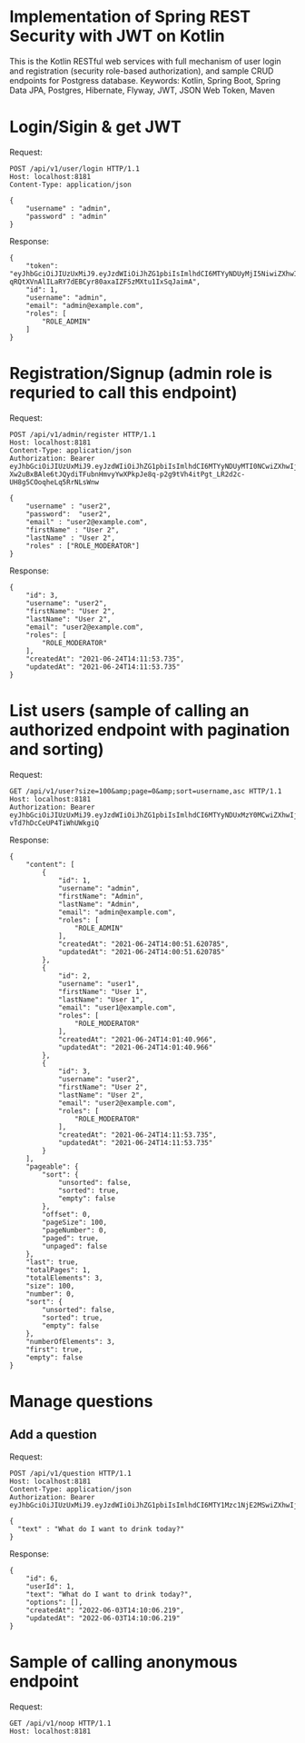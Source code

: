 # Implementation of Spring REST Security with JWT on Kotlin

This is the Kotlin RESTful web services with full mechanism of user login and registration (security role-based authorization), and sample CRUD endpoints for Postgress database.
Keywords: Kotlin, Spring Boot, Spring Data JPA, Postgres, Hibernate, Flyway, JWT, JSON Web Token, Maven

# Login/Sigin & get JWT
Request:
```
POST /api/v1/user/login HTTP/1.1
Host: localhost:8181
Content-Type: application/json

{
	"username" : "admin",
	"password" : "admin"
}
```

Response:
```
{
    "token": "eyJhbGciOiJIUzUxMiJ9.eyJzdWIiOiJhZG1pbiIsImlhdCI6MTYyNDUyMjI5NiwiZXhwIjoxNjI0NjA4Njk2fQ.XS0uGZXFWdbPMeMpWn20WtRiWRmNC5QlAUvLyYfW-qRQtXVnAlILaRY7dEBCyr80axaIZF5zMXtu1IxSqJaimA",
    "id": 1,
    "username": "admin",
    "email": "admin@example.com",
    "roles": [
        "ROLE_ADMIN"
    ]
}
```

# Registration/Signup (admin role is requried to call this endpoint)
Request:
```
POST /api/v1/admin/register HTTP/1.1
Host: localhost:8181
Content-Type: application/json
Authorization: Bearer eyJhbGciOiJIUzUxMiJ9.eyJzdWIiOiJhZG1pbiIsImlhdCI6MTYyNDUyMTI0NCwiZXhwIjoxNjI0NjA3NjQ0fQ.h8Vb_-Xw2uBxBAle6tJQydiTFubnHmvyYwXPkpJe8q-p2g9tVh4itPgt_LR2d2c-UH8g5COoqheLq5RrNLsWnw

{
	"username" : "user2",
	"password":  "user2",
	"email" : "user2@example.com",
	"firstName" : "User 2",
	"lastName" : "User 2",
	"roles" : ["ROLE_MODERATOR"]
}
```

Response:
```
{
    "id": 3,
    "username": "user2",
    "firstName": "User 2",
    "lastName": "User 2",
    "email": "user2@example.com",
    "roles": [
        "ROLE_MODERATOR"
    ],
    "createdAt": "2021-06-24T14:11:53.735",
    "updatedAt": "2021-06-24T14:11:53.735"
}
```

# List users (sample of calling an authorized endpoint with pagination and sorting)
Request:
```
GET /api/v1/user?size=100&amp;page=0&amp;sort=username,asc HTTP/1.1
Host: localhost:8181
Authorization: Bearer eyJhbGciOiJIUzUxMiJ9.eyJzdWIiOiJhZG1pbiIsImlhdCI6MTYyNDUxMzY0MCwiZXhwIjoxNjI0NjAwMDQwfQ.PbgGgnkwaCUIUhYZfGbj5Kzfs_6REZgMt8F_h_y_ALFMJfOi49jonkzH302kzzx-vTd7hDcCeUP4TiWhUWkgiQ
```

Response:
```
{
    "content": [
        {
            "id": 1,
            "username": "admin",
            "firstName": "Admin",
            "lastName": "Admin",
            "email": "admin@example.com",
            "roles": [
                "ROLE_ADMIN"
            ],
            "createdAt": "2021-06-24T14:00:51.620785",
            "updatedAt": "2021-06-24T14:00:51.620785"
        },
        {
            "id": 2,
            "username": "user1",
            "firstName": "User 1",
            "lastName": "User 1",
            "email": "user1@example.com",
            "roles": [
                "ROLE_MODERATOR"
            ],
            "createdAt": "2021-06-24T14:01:40.966",
            "updatedAt": "2021-06-24T14:01:40.966"
        },
        {
            "id": 3,
            "username": "user2",
            "firstName": "User 2",
            "lastName": "User 2",
            "email": "user2@example.com",
            "roles": [
                "ROLE_MODERATOR"
            ],
            "createdAt": "2021-06-24T14:11:53.735",
            "updatedAt": "2021-06-24T14:11:53.735"
        }
    ],
    "pageable": {
        "sort": {
            "unsorted": false,
            "sorted": true,
            "empty": false
        },
        "offset": 0,
        "pageSize": 100,
        "pageNumber": 0,
        "paged": true,
        "unpaged": false
    },
    "last": true,
    "totalPages": 1,
    "totalElements": 3,
    "size": 100,
    "number": 0,
    "sort": {
        "unsorted": false,
        "sorted": true,
        "empty": false
    },
    "numberOfElements": 3,
    "first": true,
    "empty": false
}
```

# Manage questions
## Add a question
Request:
``` 
POST /api/v1/question HTTP/1.1
Host: localhost:8181
Content-Type: application/json
Authorization: Bearer eyJhbGciOiJIUzUxMiJ9.eyJzdWIiOiJhZG1pbiIsImlhdCI6MTY1Mzc1NjE2MSwiZXhwIjoxNjUzODQyNTYxfQ.fQNiz1SDovS8MdWWf5wJmJamiSHxVsXVAJDSuyiJybrN4Bd7DlwrmsFQX8iLU3Vbsh_p7YCwGytNIux3dV7tJw

{
  "text" : "What do I want to drink today?"
}
``` 


Response:
```
{
    "id": 6,
    "userId": 1,
    "text": "What do I want to drink today?",
    "options": [],
    "createdAt": "2022-06-03T14:10:06.219",
    "updatedAt": "2022-06-03T14:10:06.219"
}
```

# Sample of calling anonymous endpoint
Request:
``` 
GET /api/v1/noop HTTP/1.1
Host: localhost:8181
``` 
